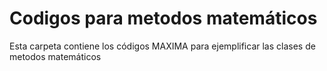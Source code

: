 # Codigos para metodos matemáticos
Esta carpeta contiene los códigos MAXIMA para ejemplificar las clases de metodos matemáticos
